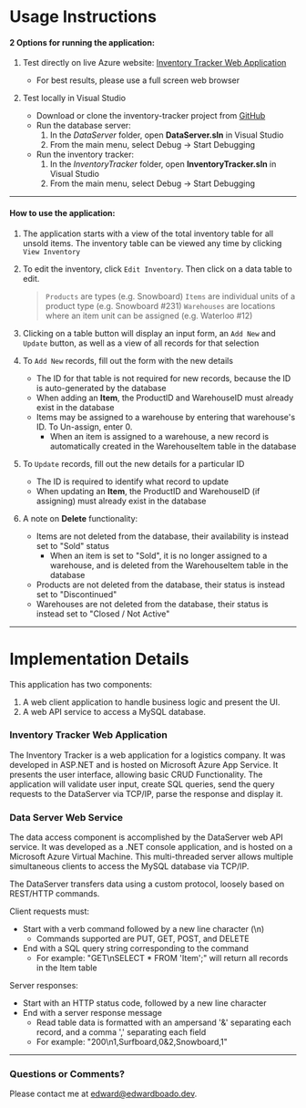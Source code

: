 # Usage Instructions

#### 2 Options for running the application:

1. Test directly on live Azure website: [Inventory Tracker Web Application](https://inventory-tracker.azurewebsites.net)
	* For best results, please use a full screen web browser

2. Test locally in Visual Studio
	* Download or clone the inventory-tracker project from [GitHub](https://github.com/b-edward/inventory-tracker) 
	* Run the database server:
		1. In the *DataServer* folder, open **DataServer.sln** in Visual Studio
		2. From the main menu, select Debug -> Start Debugging
	* Run the inventory tracker:
		1. In the *InventoryTracker* folder, open **InventoryTracker.sln** in Visual Studio
		2. From the main menu, select Debug -> Start Debugging

---

#### How to use the application:

1. The application starts with a view of the total inventory table for all unsold items. The inventory table can be viewed any time by clicking `View Inventory`

2. To edit the inventory, click `Edit Inventory`. Then click on a data table to edit.	
	
	> `Products` are types (e.g. Snowboard)
	> `Items` are individual units of a product type (e.g. Snowboard #231)
	> `Warehouses` are locations where an item unit can be assigned (e.g. Waterloo #12)

3. Clicking on a table button will display an input form, an `Add New` and `Update` button, as well as a view of all records for that selection 

4. To `Add New` records, fill out the form with the new details
	* The ID for that table is not required for new records, because the ID is auto-generated by the database
	* When adding an **Item**, the ProductID and WarehouseID must already exist in the database
	* Items may be assigned to a warehouse by entering that warehouse's ID. To Un-assign, enter 0.
		* When an item is assigned to a warehouse, a new record is automatically created in the WarehouseItem table in the database
	
5. To `Update` records, fill out the new details for a particular ID
	* The ID is required to identify what record to update
	* When updating an **Item**, the ProductID and WarehouseID (if assigning) must already exist in the database

6. A note on **Delete** functionality:
	* Items are not deleted from the database, their availability is instead set to "Sold" status 
		* When an item is set to "Sold", it is no longer assigned to a warehouse, and is deleted from the WarehouseItem table in the database
	* Products are not deleted from the database, their status is instead set to "Discontinued" 
	* Warehouses are not deleted from the database, their status is instead set to "Closed / Not Active"

---

# Implementation Details

This application has two components: 
1. A web client application to handle business logic and present the UI.
2. A web API service to access a MySQL database.

### Inventory Tracker Web Application

The Inventory Tracker is a web application for a logistics company. It was developed in ASP.NET and is hosted on Microsoft Azure App Service. It presents the user interface, allowing basic CRUD Functionality. The application will validate user input, create SQL queries, send the query requests to the DataServer via TCP/IP, parse the response and display it. 


### Data Server Web Service

The data access component is accomplished by the DataServer web API service. It was developed as a .NET console application, and is hosted on a Microsoft Azure Virtual Machine. This multi-threaded server allows multiple simultaneous clients to access the MySQL database via TCP/IP. 

The DataServer transfers data using a custom protocol, loosely based on REST/HTTP commands. 

Client requests must:
* Start with a verb command followed by a new line character (\n)
	* Commands supported are PUT, GET, POST, and DELETE
* End with a SQL query string corresponding to the command
	* For example: "GET\nSELECT * FROM 'Item';" will return all records in the Item table

Server responses:
* Start with an HTTP status code, followed by a new line character
* End with a server response message
	* Read table data is formatted with an ampersand '&' separating each record, and a comma ',' separating each field
	* For example: "200\n1,Surfboard,0&2,Snowboard,1" 
	
---

### Questions or Comments?

Please contact me at <edward@edwardboado.dev>. 	